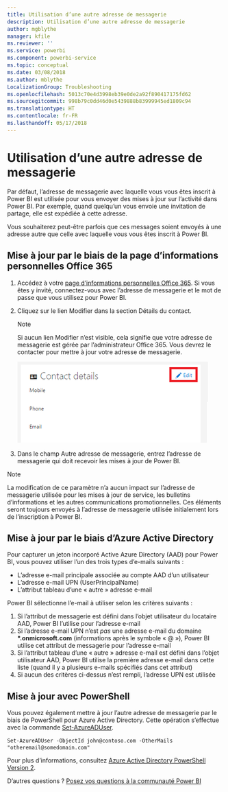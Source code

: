 ```yaml
---
title: Utilisation d’une autre adresse de messagerie
description: Utilisation d’une autre adresse de messagerie
author: mgblythe
manager: kfile
ms.reviewer: ''
ms.service: powerbi
ms.component: powerbi-service
ms.topic: conceptual
ms.date: 03/08/2018
ms.author: mblythe
LocalizationGroup: Troubleshooting
ms.openlocfilehash: 5013c70e4d3998eb39e0de2a92f890417175fd62
ms.sourcegitcommit: 998b79c0dd46d0e5439888b83999945ed1809c94
ms.translationtype: HT
ms.contentlocale: fr-FR
ms.lasthandoff: 05/17/2018
---
```

# <a name="using-an-alternate-email-address"></a>Utilisation d’une autre adresse de messagerie
Par défaut, l’adresse de messagerie avec laquelle vous vous êtes inscrit à Power BI est utilisée pour vous envoyer des mises à jour sur l’activité dans Power BI.  Par exemple, quand quelqu’un vous envoie une invitation de partage, elle est expédiée à cette adresse.

Vous souhaiterez peut-être parfois que ces messages soient envoyés à une adresse autre que celle avec laquelle vous vous êtes inscrit à Power BI.

## <a name="updating-through-office-365-personal-info-page"></a>Mise à jour par le biais de la page d’informations personnelles Office 365
1. Accédez à votre [page d’informations personnelles Office 365](https://portal.office.com/account/#personalinfo).  Si vous êtes y invité, connectez-vous avec l’adresse de messagerie et le mot de passe que vous utilisez pour Power BI.
2. Cliquez sur le lien Modifier dans la section Détails du contact.  
   
   > [!NOTE]
   > Si aucun lien Modifier n’est visible, cela signifie que votre adresse de messagerie est gérée par l’administrateur Office 365. Vous devrez le contacter pour mettre à jour votre adresse de messagerie.
   > 
   > 
   
   ![](media/service-admin-alternate-email-address-for-power-bi/contact-details.png)
3. Dans le champ Autre adresse de messagerie, entrez l’adresse de messagerie qui doit recevoir les mises à jour de Power BI.

> [!NOTE]
> La modification de ce paramètre n’a aucun impact sur l’adresse de messagerie utilisée pour les mises à jour de service, les bulletins d’informations et les autres communications promotionnelles.  Ces éléments seront toujours envoyés à l’adresse de messagerie utilisée initialement lors de l’inscription à Power BI.
> 
> 

## <a name="updating-through-azure-active-directory"></a>Mise à jour par le biais d’Azure Active Directory
Pour capturer un jeton incorporé Active Azure Directory (AAD) pour Power BI, vous pouvez utiliser l’un des trois types d’e-mails suivants :

* L’adresse e-mail principale associée au compte AAD d’un utilisateur
* L’adresse e-mail UPN (UserPrincipalName)
* L’attribut tableau d’une « autre » adresse e-mail

Power BI sélectionne l’e-mail à utiliser selon les critères suivants :
1.  Si l’attribut de messagerie est défini dans l’objet utilisateur du locataire AAD, Power BI l’utilise pour l’adresse e-mail
2.  Si l’adresse e-mail UPN n’est *pas* une adresse e-mail du domaine **\*.onmicrosoft.com** (informations après le symbole « \@ »), Power BI utilise cet attribut de messagerie pour l’adresse e-mail
3.  Si l’attribut tableau d’une « autre » adresse e-mail est défini dans l’objet utilisateur AAD, Power BI utilise la première adresse e-mail dans cette liste (quand il y a plusieurs e-mails spécifiés dans cet attribut)
4. Si aucun des critères ci-dessus n’est rempli, l’adresse UPN est utilisée

## <a name="updating-with-powershell"></a>Mise à jour avec PowerShell
Vous pouvez également mettre à jour l’autre adresse de messagerie par le biais de PowerShell pour Azure Active Directory. Cette opération s’effectue avec la commande [Set-AzureADUser](https://docs.microsoft.com/powershell/module/azuread/set-azureaduser).

```
Set-AzureADUser -ObjectId john@contoso.com -OtherMails "otheremail@somedomain.com"
```

Pour plus d’informations, consultez [Azure Active Directory PowerShell Version 2](https://docs.microsoft.com/powershell/azure/active-directory/install-adv2).

D’autres questions ? [Posez vos questions à la communauté Power BI](http://community.powerbi.com/)

